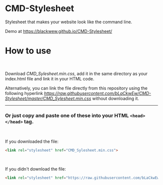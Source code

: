 # CMD-Stylesheet
Stylesheet that makes your website look like the command line.

Demo at https://blackwew.github.io/CMD-Stylesheet/

# How to use
<br>
 
Download *CMD_Sylesheet.min.css*, add it in the same directory as your index.html file and link it in your HTML code.

Alternatively, you can  link the file directly from this repository using the following hyperlink *https://raw.githubusercontent.com/bLaCkwEw/CMD-Stylesheet/master/CMD_Sylesheet.min.css* without downloading it.
<hr>

### Or just copy and paste one of these into your HTML `<head></head>` tag.
<br>

If you downloaded the file:
```html
<link rel="stylesheet" href="CMD_Sylesheet.min.css">
```
<br>

If you didn't download the file:
```html
<link rel="stylesheet" href="https://raw.githubusercontent.com/bLaCkwEw/CMD-Stylesheet/master/CMD_Sylesheet.min.css">
```
